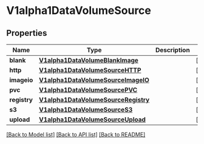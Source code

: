# V1alpha1DataVolumeSource

## Properties
Name | Type | Description | Notes
------------ | ------------- | ------------- | -------------
**blank** | [**V1alpha1DataVolumeBlankImage**](V1alpha1DataVolumeBlankImage.md) |  | [optional] 
**http** | [**V1alpha1DataVolumeSourceHTTP**](V1alpha1DataVolumeSourceHTTP.md) |  | [optional] 
**imageio** | [**V1alpha1DataVolumeSourceImageIO**](V1alpha1DataVolumeSourceImageIO.md) |  | [optional] 
**pvc** | [**V1alpha1DataVolumeSourcePVC**](V1alpha1DataVolumeSourcePVC.md) |  | [optional] 
**registry** | [**V1alpha1DataVolumeSourceRegistry**](V1alpha1DataVolumeSourceRegistry.md) |  | [optional] 
**s3** | [**V1alpha1DataVolumeSourceS3**](V1alpha1DataVolumeSourceS3.md) |  | [optional] 
**upload** | [**V1alpha1DataVolumeSourceUpload**](V1alpha1DataVolumeSourceUpload.md) |  | [optional] 

[[Back to Model list]](../README.md#documentation-for-models) [[Back to API list]](../README.md#documentation-for-api-endpoints) [[Back to README]](../README.md)


